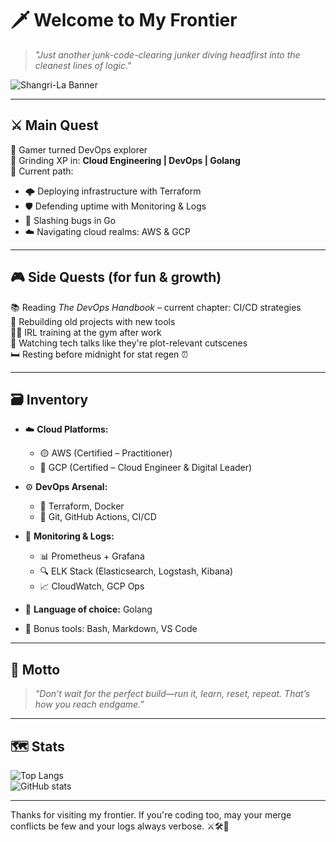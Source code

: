 # 🗡️ Welcome to My Frontier

> *"Just another junk-code-clearing junker diving headfirst into the cleanest lines of logic."*

![Shangri-La Banner]([https://media.tenor.com/2aAz6rrpXK0AAAAd/shangri-la-frontier.gif](https://tenor.com/view/shangri-la-frontier-sunraku-emul-bilac-now-moving-shangri-la-frontier-sunraku-emul-bilac-gif-1248225951392562686))

---

## ⚔️ Main Quest

👾 Gamer turned DevOps explorer  
🧠 Grinding XP in: **Cloud Engineering | DevOps | Golang**  
📍 Current path:  
- 🌩️ Deploying infrastructure with Terraform  
- 🛡️ Defending uptime with Monitoring & Logs  
- 🐹 Slashing bugs in Go  
- ☁️ Navigating cloud realms: AWS & GCP

---

## 🎮 Side Quests (for fun & growth)

📚 Reading *The DevOps Handbook* – current chapter: CI/CD strategies  
🧪 Rebuilding old projects with new tools  
🏋️‍♂️ IRL training at the gym after work  
📼 Watching tech talks like they're plot-relevant cutscenes  
🛏️ Resting before midnight for stat regen ⏰

---

## 🗃️ Inventory

- ☁️ **Cloud Platforms:**  
  - 🟡 AWS (Certified – Practitioner)  
  - 🔵 GCP (Certified – Cloud Engineer & Digital Leader)

- ⚙️ **DevOps Arsenal:**  
  - 🧱 Terraform, Docker  
  - 🔁 Git, GitHub Actions, CI/CD

- 📡 **Monitoring & Logs:**  
  - 📊 Prometheus + Grafana  
  - 🔍 ELK Stack (Elasticsearch, Logstash, Kibana)  
  - 📈 CloudWatch, GCP Ops

- 🐹 **Language of choice:** Golang  
- 🧪 Bonus tools: Bash, Markdown, VS Code

---

## 🧭 Motto

> *"Don’t wait for the perfect build—run it, learn, reset, repeat. That’s how you reach endgame."*

---

## 🗺️ Stats

![Top Langs](https://github-readme-stats.vercel.app/api/top-langs/?username=glng-swndru&layout=compact&theme=tokyonight)  
![GitHub stats](https://github-readme-stats.vercel.app/api?username=glng-swndru&show_icons=true&theme=tokyonight)

---

Thanks for visiting my frontier. If you're coding too, may your merge conflicts be few and your logs always verbose. ⚔️🛠️📡
